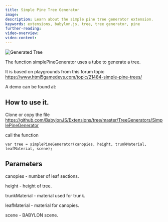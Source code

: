 ```yaml
---
title: Simple Pine Tree Generator
image: 
description: Learn about the simple pine tree generator extension.
keywords: extensions, babylon.js, tree, tree generator, pine
further-reading:
video-overview:
video-content:
---
```


![Generated Tree ](/img/extensions/trees/pine1.png)

The function simplePineGenerator uses a tube to generate a tree. 

It is based on playgrounds from  this forum topic https://www.html5gamedevs.com/topic/21484-simple-pine-trees/

A demo can be found at: <Playground id="#LG3GS#106" title="Simple Pine Tree Generator Example" description="Simple example of the simple pine tree generator."/>

## How to use it.

Clone or copy the file https://github.com/BabylonJS/Extensions/tree/master/TreeGenerators/SimplePineGenerator

call the function


```
var tree = simplePineGenerator(canopies, height, trunkMaterial, leafMaterial, scene);
```

## Parameters

canopies - number of leaf sections.

height - height of tree.

trunkMaterial - material used for trunk.

leafMaterial - material for canopies.
 
scene - BABYLON scene.  